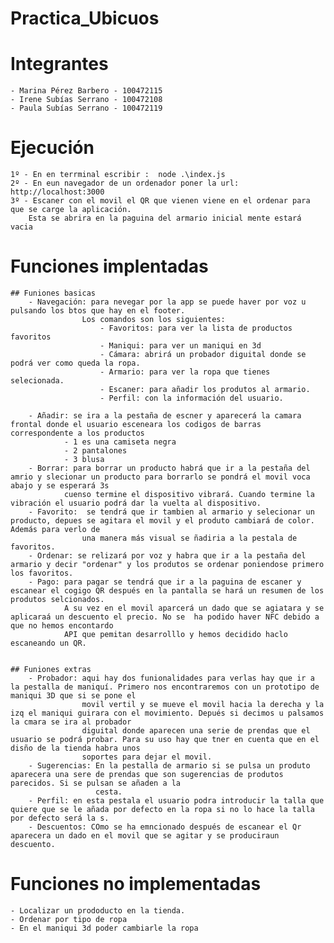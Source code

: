 # Practica_Ubicuos

# Integrantes
    - Marina Pérez Barbero - 100472115
    - Irene Subías Serrano - 100472108 
    - Paula Subías Serrano - 100472119


# Ejecución 
    1º - En en terrminal escribir :  node .\index.js
    2º - En eun navegador de un ordenador poner la url: http://localhost:3000
    3º - Escaner con el movil el QR que vienen viene en el ordenar para que se carge la aplicación. 
        Esta se abrira en la paguina del armario inicial mente estará vacia

# Funciones implentadas

    ## Funiones basicas 
        - Navegación: para nevegar por la app se puede haver por voz u pulsando los btos que hay en el footer. 
                    Los comandos son los siguientes:
                        - Favoritos: para ver la lista de productos favoritos
                        - Maniqui: para ver un maniqui en 3d
                        - Cámara: abrirá un probador diguital donde se podrá ver como queda la ropa.
                        - Armario: para ver la ropa que tienes selecionada.
                        - Escaner: para añadir los produtos al armario.
                        - Perfil: con la información del usuario.
                        
        - Añadir: se ira a la pestaña de escner y aparecerá la camara frontal donde el usuario esceneara los codigos de barras correspondente a los productos 
                - 1 es una camiseta negra 
                - 2 pantalones
                - 3 blusa
        - Borrar: para borrar un producto habrá que ir a la pestaña del amrio y slecionar un producto para borrarlo se pondrá el movil voca abajo y se esperará 3s
                cuenso termine el dispositivo vibrará. Cuando termine la vibración el usuario podrá dar la vuelta al dispositivo.
        - Favorito:  se tendrá que ir tambien al armario y selecionar un producto, depues se agitara el movil y el produto cambiará de color. Además para verlo de 
                    una manera más visual se ñadiria a la pestala de favoritos.
        - Ordenar: se relizará por voz y habra que ir a la pestaña del armario y decir "ordenar" y los produtos se ordenar poniendose primero los favoritos. 
        - Pago: para pagar se tendrá que ir a la paguina de escaner y escanear el cogigo QR después en la pantalla se hará un resumen de los produtos selcionados. 
                A su vez en el movil aparcerá un dado que se agiatara y se aplicaraá un descuento el precio. No se  ha podido haver NFC debido a que no hemos encontardo
                API que pemitan desarrolllo y hemos decidido haclo escaneando un QR.
    

    ## Funiones extras
        - Probador: aqui hay dos funionalidades para verlas hay que ir a la pestalla de maniquí. Primero nos encontraremos con un prototipo de maniqui 3D que si se pone el 
                    movil vertil y se mueve el movil hacia la derecha y la izq el maniqui guirara con el movimiento. Depués si decimos u palsamos la cmara se ira al probador 
                    diguital donde aparecen una serie de prendas que el usuario se podrá probar. Para su uso hay que tner en cuenta que en el disño de la tienda habra unos 
                    soportes para dejar el movil.
        - Sugerencias: En la pestalla de armario si se pulsa un produto aparecera una sere de prendas que son sugerencias de produtos parecidos. Si se pulsan se añaden a la
                       cesta.
        - Perfil: en esta pestala el usuario podra introducir la talla que quiere que se le añada por defecto en la ropa si no lo hace la talla por defecto será la s.
        - Descuentos: COmo se ha emncionado después de escanear el Qr aparecera un dado en el movil que se agitar y se produciraun descuento.



# Funciones no implementadas
    - Localizar un prododucto en la tienda.
    - Ordenar por tipo de ropa
    - En el maniqui 3d poder cambiarle la ropa